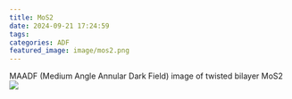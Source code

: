 ```yaml
---
title: MoS2
date: 2024-09-21 17:24:59
tags:
categories: ADF
featured_image: image/mos2.png
---
```

MAADF (Medium Angle Annular Dark Field) image of twisted bilayer MoS2
![](/image/mos2.png)
